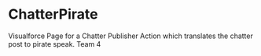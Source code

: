 ChatterPirate
=============

Visualforce Page for a Chatter Publisher Action which translates the chatter post to pirate speak. Team 4 
